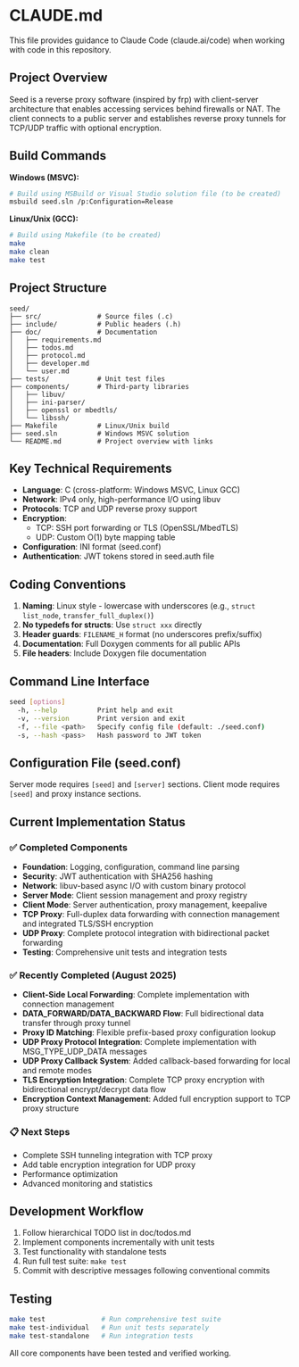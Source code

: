 # CLAUDE.md

This file provides guidance to Claude Code (claude.ai/code) when working with code in this repository.

## Project Overview

Seed is a reverse proxy software (inspired by frp) with client-server architecture that enables accessing services behind firewalls or NAT. The client connects to a public server and establishes reverse proxy tunnels for TCP/UDP traffic with optional encryption.

## Build Commands

**Windows (MSVC):**
```bash
# Build using MSBuild or Visual Studio solution file (to be created)
msbuild seed.sln /p:Configuration=Release
```

**Linux/Unix (GCC):**
```bash
# Build using Makefile (to be created)
make
make clean
make test
```

## Project Structure

```
seed/
├── src/              # Source files (.c)
├── include/          # Public headers (.h)
├── doc/              # Documentation
│   ├── requirements.md
│   ├── todos.md
│   ├── protocol.md
│   ├── developer.md
│   └── user.md
├── tests/            # Unit test files
├── components/       # Third-party libraries
│   ├── libuv/
│   ├── ini-parser/
│   ├── openssl or mbedtls/
│   └── libssh/
├── Makefile          # Linux/Unix build
├── seed.sln          # Windows MSVC solution
└── README.md         # Project overview with links
```

## Key Technical Requirements

- **Language**: C (cross-platform: Windows MSVC, Linux GCC)
- **Network**: IPv4 only, high-performance I/O using libuv
- **Protocols**: TCP and UDP reverse proxy support
- **Encryption**: 
  - TCP: SSH port forwarding or TLS (OpenSSL/MbedTLS)
  - UDP: Custom O(1) byte mapping table
- **Configuration**: INI format (seed.conf)
- **Authentication**: JWT tokens stored in seed.auth file

## Coding Conventions

1. **Naming**: Linux style - lowercase with underscores (e.g., `struct list_node`, `transfer_full_duplex()`)
2. **No typedefs for structs**: Use `struct xxx` directly
3. **Header guards**: `FILENAME_H` format (no underscores prefix/suffix)
4. **Documentation**: Full Doxygen comments for all public APIs
5. **File headers**: Include Doxygen file documentation

## Command Line Interface

```bash
seed [options]
  -h, --help          Print help and exit
  -v, --version       Print version and exit
  -f, --file <path>   Specify config file (default: ./seed.conf)
  -s, --hash <pass>   Hash password to JWT token
```

## Configuration File (seed.conf)

Server mode requires `[seed]` and `[server]` sections.
Client mode requires `[seed]` and proxy instance sections.

## Current Implementation Status

### ✅ Completed Components
- **Foundation**: Logging, configuration, command line parsing
- **Security**: JWT authentication with SHA256 hashing  
- **Network**: libuv-based async I/O with custom binary protocol
- **Server Mode**: Client session management and proxy registry
- **Client Mode**: Server authentication, proxy management, keepalive
- **TCP Proxy**: Full-duplex data forwarding with connection management and integrated TLS/SSH encryption  
- **UDP Proxy**: Complete protocol integration with bidirectional packet forwarding
- **Testing**: Comprehensive unit tests and integration tests

### ✅ Recently Completed (August 2025)
- **Client-Side Local Forwarding**: Complete implementation with connection management
- **DATA_FORWARD/DATA_BACKWARD Flow**: Full bidirectional data transfer through proxy tunnel
- **Proxy ID Matching**: Flexible prefix-based proxy configuration lookup
- **UDP Proxy Protocol Integration**: Complete implementation with MSG_TYPE_UDP_DATA messages
- **UDP Proxy Callback System**: Added callback-based forwarding for local and remote modes
- **TLS Encryption Integration**: Complete TCP proxy encryption with bidirectional encrypt/decrypt data flow
- **Encryption Context Management**: Added full encryption support to TCP proxy structure

### 📋 Next Steps
- Complete SSH tunneling integration with TCP proxy
- Add table encryption integration for UDP proxy
- Performance optimization
- Advanced monitoring and statistics

## Development Workflow

1. Follow hierarchical TODO list in doc/todos.md
2. Implement components incrementally with unit tests
3. Test functionality with standalone tests  
4. Run full test suite: `make test`
5. Commit with descriptive messages following conventional commits

## Testing

```bash
make test              # Run comprehensive test suite
make test-individual   # Run unit tests separately  
make test-standalone   # Run integration tests
```

All core components have been tested and verified working.